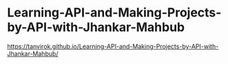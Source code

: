 # Learning-API-and-Making-Projects-by-API-with-Jhankar-Mahbub
https://tanvirok.github.io/Learning-API-and-Making-Projects-by-API-with-Jhankar-Mahbub/

